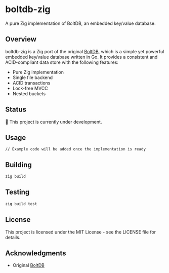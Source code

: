 # boltdb-zig

A pure Zig implementation of BoltDB, an embedded key/value database.

## Overview

boltdb-zig is a Zig port of the original [BoltDB](https://github.com/boltdb/bolt), which is a simple yet powerful embedded key/value database written in Go. It provides a consistent and ACID-compliant data store with the following features:

- Pure Zig implementation
- Single file backend
- ACID transactions
- Lock-free MVCC
- Nested buckets

## Status

🚧 This project is currently under development.

## Usage

```zig
// Example code will be added once the implementation is ready
```

## Building

```bash
zig build
```

## Testing

```bash
zig build test
```

## License

This project is licensed under the MIT License - see the LICENSE file for details.

## Acknowledgments

- Original [BoltDB](https://github.com/boltdb/bolt)

